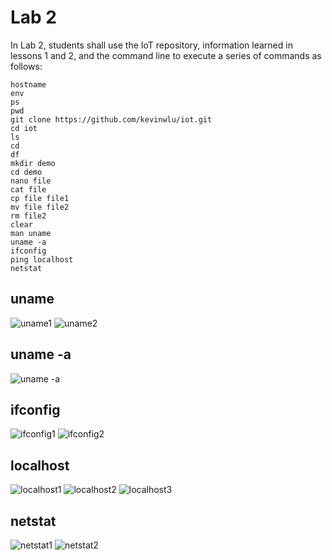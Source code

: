# Lab 2
In Lab 2, students shall use the IoT repository, information learned in lessons 1 and 2, and the command line to execute a series of commands as follows:

```
hostname
env
ps
pwd
git clone https://github.com/kevinwlu/iot.git
cd iot
ls
cd
df
mkdir demo
cd demo
nano file
cat file
cp file file1
mv file file2
rm file2
clear
man uname
uname -a
ifconfig
ping localhost
netstat
```

## uname
![uname1](https://github.com/jlake503/Design6/blob/main/Lab2/Images/uname1.png)
![uname2](https://github.com/jlake503/Design6/blob/main/Lab2/Images/uname2.png)

## uname -a
![uname -a](https://github.com/jlake503/Design6/blob/main/Lab2/Images/uname%20-a.png)

## ifconfig
![ifconfig1](https://github.com/jlake503/Design6/blob/main/Lab2/Images/ifconfig1.png)
![ifconfig2](https://github.com/jlake503/Design6/blob/main/Lab2/Images/ifconfig2.png)

## localhost
![localhost1](https://github.com/jlake503/Design6/blob/main/Lab2/Images/localhost1.png)
![localhost2](https://github.com/jlake503/Design6/blob/main/Lab2/Images/localhost2.png)
![localhost3](https://github.com/jlake503/Design6/blob/main/Lab2/Images/localhost3.png)

## netstat
![netstat1](https://github.com/jlake503/Design6/blob/main/Lab2/Images/netstat1.png)
![netstat2](https://github.com/jlake503/Design6/blob/main/Lab2/Images/netstat2.png)




